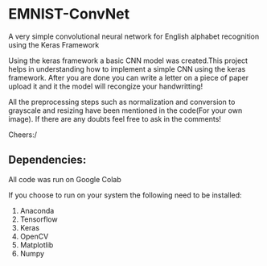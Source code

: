 # EMNIST-ConvNet
A very simple convolutional neural network for English alphabet recognition using the Keras Framework


Using the keras framework a basic CNN model was created.This project helps in understanding how to implement a simple CNN using the keras framework.
After you are done you can write a letter on a piece of paper upload it and it the model will recongize your handwritting!

All the preprocessing steps such as normalization and conversion to grayscale and resizing have been mentioned in the code(For your own image).
If there are any doubts feel free to ask in the comments!

Cheers:/

## Dependencies: ##
  All code was run on Google Colab
  
  If you choose to run on your system the following need to be installed:
   1. Anaconda
   2. Tensorflow
   3. Keras
   4. OpenCV
   5. Matplotlib
   6. Numpy
